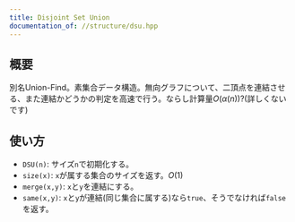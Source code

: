 ```yaml
---
title: Disjoint Set Union
documentation_of: //structure/dsu.hpp
---
```


## 概要
別名Union-Find。素集合データ構造。無向グラフについて、二頂点を連結させる、また連結かどうかの判定を高速で行う。ならし計算量$O(\alpha (n))$?(詳しくないです)

## 使い方
* `DSU(n)`: サイズ`n`で初期化する。
* `size(x)`: `x`が属する集合のサイズを返す。$O(1)$
* `merge(x,y)`: `x`と`y`を連結にする。
* `same(x,y)`: `x`と`y`が連結(同じ集合に属する)なら`true`、そうでなければ`false`を返す。

